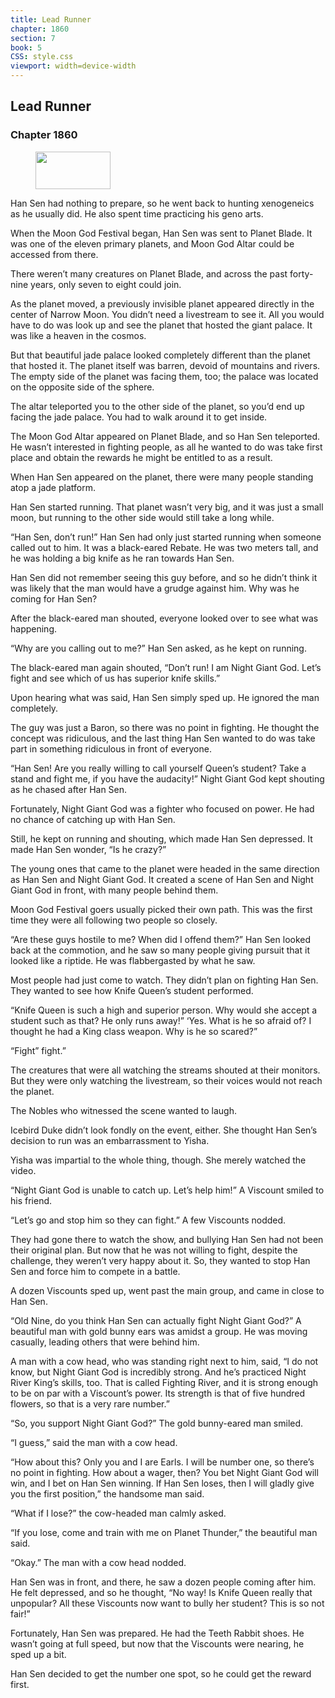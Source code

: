 ```yaml
---
title: Lead Runner
chapter: 1860
section: 7
book: 5
CSS: style.css
viewport: width=device-width
---
```


## Lead Runner

### Chapter 1860

<figure>
	<img src="../Images/gem.gif" alt="" id="gem" width="120" height="60" />
</figure>

Han Sen had nothing to prepare, so he went back to hunting xenogeneics as he usually did. He also spent time practicing his geno arts.

When the Moon God Festival began, Han Sen was sent to Planet Blade. It was one of the eleven primary planets, and Moon God Altar could be accessed from there.

There weren’t many creatures on Planet Blade, and across the past forty-nine years, only seven to eight could join.

As the planet moved, a previously invisible planet appeared directly in the center of Narrow Moon. You didn’t need a livestream to see it. All you would have to do was look up and see the planet that hosted the giant palace. It was like a heaven in the cosmos.

But that beautiful jade palace looked completely different than the planet that hosted it. The planet itself was barren, devoid of mountains and rivers. The empty side of the planet was facing them, too; the palace was located on the opposite side of the sphere.

The altar teleported you to the other side of the planet, so you’d end up facing the jade palace. You had to walk around it to get inside.

The Moon God Altar appeared on Planet Blade, and so Han Sen teleported. He wasn’t interested in fighting people, as all he wanted to do was take first place and obtain the rewards he might be entitled to as a result.

When Han Sen appeared on the planet, there were many people standing atop a jade platform.

Han Sen started running. That planet wasn’t very big, and it was just a small moon, but running to the other side would still take a long while.

“Han Sen, don’t run!” Han Sen had only just started running when someone called out to him. It was a black-eared Rebate. He was two meters tall, and he was holding a big knife as he ran towards Han Sen.

Han Sen did not remember seeing this guy before, and so he didn’t think it was likely that the man would have a grudge against him. Why was he coming for Han Sen?

After the black-eared man shouted, everyone looked over to see what was happening.

“Why are you calling out to me?” Han Sen asked, as he kept on running.

The black-eared man again shouted, “Don’t run! I am Night Giant God. Let’s fight and see which of us has superior knife skills.”

Upon hearing what was said, Han Sen simply sped up. He ignored the man completely.

The guy was just a Baron, so there was no point in fighting. He thought the concept was ridiculous, and the last thing Han Sen wanted to do was take part in something ridiculous in front of everyone.

“Han Sen! Are you really willing to call yourself Queen’s student? Take a stand and fight me, if you have the audacity!” Night Giant God kept shouting as he chased after Han Sen.

Fortunately, Night Giant God was a fighter who focused on power. He had no chance of catching up with Han Sen.

Still, he kept on running and shouting, which made Han Sen depressed. It made Han Sen wonder, “Is he crazy?”

The young ones that came to the planet were headed in the same direction as Han Sen and Night Giant God. It created a scene of Han Sen and Night Giant God in front, with many people behind them.

Moon God Festival goers usually picked their own path. This was the first time they were all following two people so closely.

“Are these guys hostile to me? When did I offend them?” Han Sen looked back at the commotion, and he saw so many people giving pursuit that it looked like a riptide. He was flabbergasted by what he saw.

Most people had just come to watch. They didn’t plan on fighting Han Sen. They wanted to see how Knife Queen’s student performed.

“Knife Queen is such a high and superior person. Why would she accept a student such as that? He only runs away!” ‘Yes. What is he so afraid of? I thought he had a King class weapon. Why is he so scared?”

“Fight” fight.”

The creatures that were all watching the streams shouted at their monitors. But they were only watching the livestream, so their voices would not reach the planet.

The Nobles who witnessed the scene wanted to laugh.

Icebird Duke didn’t look fondly on the event, either. She thought Han Sen’s decision to run was an embarrassment to Yisha.

Yisha was impartial to the whole thing, though. She merely watched the video.

“Night Giant God is unable to catch up. Let’s help him!” A Viscount smiled to his friend.

“Let’s go and stop him so they can fight.” A few Viscounts nodded.

They had gone there to watch the show, and bullying Han Sen had not been their original plan. But now that he was not willing to fight, despite the challenge, they weren’t very happy about it. So, they wanted to stop Han Sen and force him to compete in a battle.

A dozen Viscounts sped up, went past the main group, and came in close to Han Sen.

“Old Nine, do you think Han Sen can actually fight Night Giant God?” A beautiful man with gold bunny ears was amidst a group. He was moving casually, leading others that were behind him.

A man with a cow head, who was standing right next to him, said, “I do not know, but Night Giant God is incredibly strong. And he’s practiced Night River King’s skills, too. That is called Fighting River, and it is strong enough to be on par with a Viscount’s power. Its strength is that of five hundred flowers, so that is a very rare number.”

“So, you support Night Giant God?” The gold bunny-eared man smiled.

“I guess,” said the man with a cow head.

“How about this? Only you and I are Earls. I will be number one, so there’s no point in fighting. How about a wager, then? You bet Night Giant God will win, and I bet on Han Sen winning. If Han Sen loses, then I will gladly give you the first position,” the handsome man said.

“What if I lose?” the cow-headed man calmly asked.

“If you lose, come and train with me on Planet Thunder,” the beautiful man said.

“Okay.” The man with a cow head nodded.

Han Sen was in front, and there, he saw a dozen people coming after him. He felt depressed, and so he thought, “No way! Is Knife Queen really that unpopular? All these Viscounts now want to bully her student? This is so not fair!”

Fortunately, Han Sen was prepared. He had the Teeth Rabbit shoes. He wasn’t going at full speed, but now that the Viscounts were nearing, he sped up a bit.

Han Sen decided to get the number one spot, so he could get the reward first.
